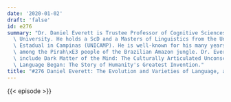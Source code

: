 ```yaml
---
date: '2020-01-02'
draft: 'false'
id: e276
summary: "Dr. Daniel Everett is Trustee Professor of Cognitive Sciences at Bentley\
  \ University. He holds a ScD and a Masters of Linguistics from the Universidade\
  \ Estadual in Campinas (UNICAMP). He is well-known for his many years of field research\
  \ among the Pirah\xE3 people of the Brazilian Amazon jungle. Dr. Everett's books\
  \ include Dark Matter of the Mind: The Culturally Articulated Unconscious, and How\
  \ Language Began: The Story of Humanity's Greatest Invention."
title: "#276 Daniel Everett: The Evolution and Varieties of Language, and the Pirah\xE3"
---
```

{{< episode >}}
